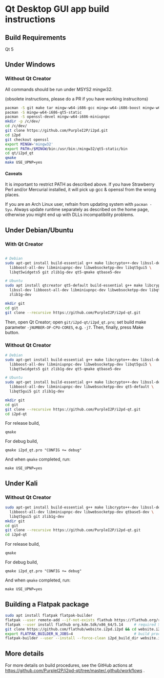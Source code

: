 # Qt Desktop GUI app build instructions

## Build Requirements

Qt 5

## Under Windows

### Without Qt Creator

All commands should be run under MSYS2 mingw32.

(obsolete instructions, please do a PR if you have working instrucitons)

```bash
pacman -S git make tar mingw-w64-i686-gcc mingw-w64-i686-boost mingw-w64-i686-libpng mingw-w64-i686-openssl mingw-w64-i686-zlib
pacman -S mingw-w64-i686-qt5-static
pacman -S openssl-devel mingw-w64-i686-miniupnpc
mkdir -p /c/dev/
cd /c/dev/
git clone https://github.com/PurpleI2P/i2pd.git
cd i2pd
git checkout openssl
export MINGW='mingw32'
export PATH=/$MINGW/bin:/usr/bin:/mingw32/qt5-static/bin
cd qt/i2pd_qt
qmake
make USE_UPNP=yes
```

#### Caveats

It is important to restrict PATH as described above. If you have Strawberry Perl and/or Mercurial installed, it will pick up gcc & openssl from the wrong places.

If you are an Arch Linux user, refrain from updating system with `pacman -Syu`. Always update runtime separately as described on the home page, otherwise you might end up with DLLs incompatibility problems.

## Under Debian/Ubuntu

### With Qt Creator

```bash

# Debian
sudo apt-get install build-essential g++ make libcrypto++-dev libssl-dev \
  libboost-all-dev libminiupnpc-dev libwebsocketpp-dev libqt5gui5 \
  libqt5widgets5 git zlib1g-dev qt5-qmake qtbase5-dev

# Ubuntu
sudo apt install qtcreator qt5-default build-essential g++ make libcrypto++-dev \
  libssl-dev libboost-all-dev libminiupnpc-dev libwebsocketpp-dev libqt5gui5 git \
  zlib1g-dev

mkdir git
cd git
git clone --recursive https://github.com/PurpleI2P/i2pd-qt.git
```

Then, open Qt Creator; open `git/i2pd-qt/i2pd_qt.pro`; set build make parameter
`-jNUMBER-OF-CPU-CORES`, e.g. `-j7`. Then, finally, press Make button.

### Without Qt Creator

```bash
# Debian
sudo apt-get install build-essential g++ make libcrypto++-dev libssl-dev \
  libboost-all-dev libminiupnpc-dev libwebsocketpp-dev libqt5gui5 \
  libqt5widgets5 git zlib1g-dev qt5-qmake qtbase5-dev

# Ubuntu
sudo apt-get install build-essential g++ make libcrypto++-dev libssl-dev \
  libboost-all-dev libminiupnpc-dev libwebsocketpp-dev qt5-default \
  libqt5gui5 git zlib1g-dev

mkdir git
cd git
git clone --recursive https://github.com/PurpleI2P/i2pd-qt.git
cd i2pd-qt
```

For release build,

`qmake`

For debug build,

`qmake i2pd_qt.pro "CONFIG += debug"`

And when `qmake` completed, run:

`make USE_UPNP=yes`

## Under Kali

### Without Qt Creator

```bash
sudo apt-get install build-essential g++ make libcrypto++-dev libssl-dev \
  libboost-all-dev libminiupnpc-dev libwebsocketpp-dev qtbase5-dev \
  libqt5gui5 git zlib1g-dev
mkdir git
cd git
git clone --recursive https://github.com/PurpleI2P/i2pd-qt.git
cd i2pd-qt
```

For release build,

`qmake`

For debug build,

`qmake i2pd_qt.pro "CONFIG += debug"`

And when `qmake` completed, run:

`make USE_UPNP=yes`

## Building a Flatpak package

```bash
sudo apt install flatpak flatpak-builder
flatpak --user remote-add --if-not-exists flathub https://flathub.org/repo/flathub.flatpakrepo
flatpak --user install flathub org.kde.Sdk/x86_64/5.14     # required SDK version might be higher, check the manifest at https://github.com/flathub/website.i2pd.i2pd/blob/master/website.i2pd.i2pd.json
git clone https://github.com/flathub/website.i2pd.i2pd && cd website.i2pd.i2pd 
export FLATPAK_BUILDER_N_JOBS=4                            # build process jobs count
flatpak-builder --user --install --force-clean i2pd_build_dir website.i2pd.i2pd.json
```

## More details

For more details on build procedures, see the GitHub actions at https://github.com/PurpleI2P/i2pd-qt/tree/master/.github/workflows .
